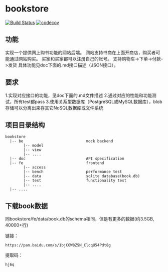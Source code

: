 # bookstore
[![Build Status](https://travis-ci.com/DaSE-DBMS/bookstore.svg?branch=master)](https://travis-ci.com/DaSE-DBMS/bookstore)
[![codecov](https://codecov.io/gh/DaSE-DBMS/bookstore/branch/master/graph/badge.svg)](https://codecov.io/gh/DaSE-DBMS/bookstore)

## 功能
实现一个提供网上购书功能的网站后端。
网站支持书商在上面开商店，购买者可能通过网站购买。
买家和买家都可以注册自己的账号。
支持购物车->下单->付款->发货
具体功能见doc下面的.md接口描述（JSON接口）。

## 要求
1.实现对应接口的功能，见doc下面的.md文件描述
2.通过对应的性能和功能测试，所有test都pass
3.使用关系型数据库（PostgreSQL或MySQL数据库），blob存储可以分离出来存其它NoSQL数据库或文件系统

## 项目目录结构
```
bookstore
  |-- be                            mock backend
        |-- model
        |-- view
        |-- ....
  |-- doc                           API specification
  |-- fe                            frontend
        |-- access
        |-- bench                   performance test
        |-- data                    sqlite database(book.db)
        |-- test                    functionality test
        |-- ....
  |-- ....
```
## 下载book数据

同bookstore/fe/data/book.db的schema相同，但是有更多的数据(约3.5GB, 40000+行)

链接：

    https://pan.baidu.com/s/1bjCOW8Z5N_ClcqU54Pdt8g

提取码：

    hj6q
